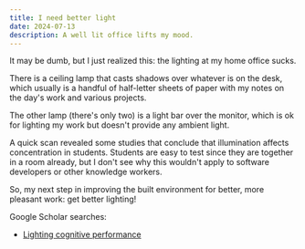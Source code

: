 ```yaml
---
title: I need better light
date: 2024-07-13
description: A well lit office lifts my mood.
---
```


It may be dumb, but I just realized this: the lighting at my home office sucks.

There is a ceiling lamp that casts shadows over whatever is on the desk, which usually is a handful of half-letter sheets of paper with my notes on the day's work and various projects.

The other lamp (there's only two) is a light bar over the monitor, which is ok for lighting my work but doesn't provide any ambient light.

A quick scan revealed some studies that conclude that illumination affects concentration in students. Students are easy to test since they are together in a room already, but I don't see why this wouldn't apply to software developers or other knowledge workers.

So, my next step in improving the built environment for better, more pleasant work: get better lighting!

Google Scholar searches:

- [Lighting cognitive performance](https://scholar.google.com/scholar?hl=en&as_sdt=0%2C5&q=lighting+cognitive+performance&btnG=&oq=lighting+cog)
